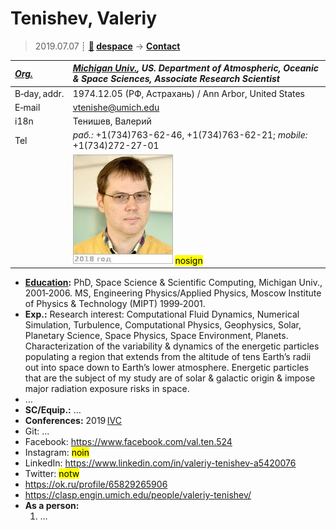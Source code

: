 # Tenishev, Valeriy
> 2019.07.07 ┊ **[🚀](../index/index.md) [despace](index.md)** → **[Contact](contact.md)**

|*[Org.](contact.md)*|*[Michigan Univ.](zz_michigan_univ.md), US. Department of Atmospheric, Oceanic & Space Sciences, Associate Research Scientist*|
|:--|:--|
|B‑day, addr.| 1974.12.05 (РФ, Астрахань) / Ann Arbor, United States |
|E‑mail| <vtenishe@umich.edu> |
|i18n| Тенишев, Валерий |
|Tel|*раб.:* +1(734)763-62-46, +1(734)763-62-21; *mobile:* +1(734)272-27-01 |
|| [![](f/contact/t/tenishev_001_photo_thumb.jpg)](f/contact/t/tenishev_001_photo.jpg) <mark>nosign</mark> |

   - **[Education](edu.md):** PhD, Space Science & Scientific Computing, Michigan Univ., 2001‑2006. MS, Engineering Physics/Applied Physics, Moscow Institute of Physics & Technology (MIPT) 1999‑2001.
   - **Exp.:** Research interest: Computational Fluid Dynamics, Numerical Simulation, Turbulence, Computational Physics, Geophysics, Solar, Planetary Science, Space Physics, Space Environment, Planets. Characterization of the variability & dynamics of the energetic particles populating a region that extends from the altitude of tens Earth’s radii out into space down to Earth’s lower atmosphere. Energetic particles that are the subject of my study are of solar & galactic origin & impose major radiation exposure risks in space.
   - …
   - **SC/Equip.:** …
   - **Conferences:** 2019 [IVC](ivc_2019.md)
   - Git: …
   - Facebook: <https://www.facebook.com/val.ten.524>
   - Instagram: <mark>noin</mark>
   - LinkedIn: <https://www.linkedin.com/in/valeriy-tenishev-a5420076>
   - Twitter: <mark>notw</mark>
   - <https://ok.ru/profile/65829265906>
   - <https://clasp.engin.umich.edu/people/valeriy-tenishev/>
   - **As a person:**
      1. …
